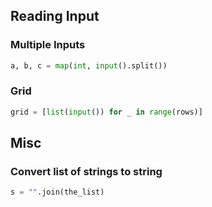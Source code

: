 
## Reading Input

### Multiple Inputs
```python
a, b, c = map(int, input().split())
```
### Grid
```python
grid = [list(input()) for _ in range(rows)]
```

## Misc

### Convert list of strings to string
```python
s = "".join(the_list)
```

